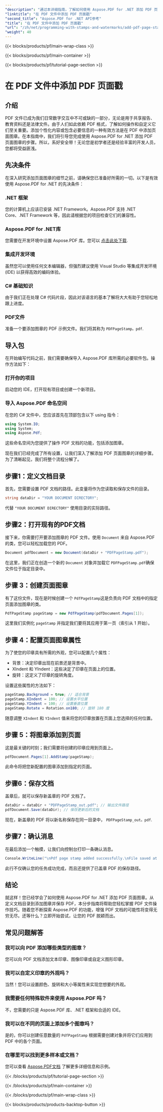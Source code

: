 ```yaml
---
"description": "通过本详细指南，了解如何使用 Aspose.PDF for .NET 添加 PDF 页面图章。提升 PDF 文档的视觉效果。"
"linktitle": "在 PDF 文件中添加 PDF 页面戳"
"second_title": "Aspose.PDF for .NET API参考"
"title": "在 PDF 文件中添加 PDF 页面戳"
"url": "/zh/net/programming-with-stamps-and-watermarks/add-pdf-page-stamp/"
"weight": 40
---
```


{{< blocks/products/pf/main-wrap-class >}}

{{< blocks/products/pf/main-container >}}

{{< blocks/products/pf/tutorial-page-section >}}

# 在 PDF 文件中添加 PDF 页面戳

## 介绍

PDF 文件已成为我们日常数字交互中不可或缺的一部分，无论是用于共享报告、教育资料还是法律文件。由于人们如此依赖 PDF 格式，了解如何操作和自定义它们至关重要。添加个性化内容或包含必要信息的一种有效方法是在 PDF 中添加页面图章。在本指南中，我们将引导您完成使用 Aspose.PDF for .NET 添加 PDF 页面图章的步骤。所以，系好安全带！无论您是初学者还是经验丰富的开发人员，您都将受益匪浅。

## 先决条件

在深入研究添加页面图章的细节之前，请确保您已准备好所需的一切。以下是有效使用 Aspose.PDF for .NET 的先决条件：

### .NET 框架
您的计算机上应该已安装 .NET Framework。Aspose.PDF 支持 .NET Core、.NET Framework 等，因此请根据您的项目检查它们的兼容性。

### Aspose.PDF for .NET库
您需要在开发环境中设置 Aspose.PDF 库。您可以 [点击此处下载](https://releases。aspose.com/pdf/net/). 

### 集成开发环境
虽然您可以使用任何文本编辑器，但强烈建议使用 Visual Studio 等集成开发环境 (IDE) 以获得高效的编码体验。

### C# 基础知识
由于我们正在处理 C# 代码片段，因此对该语言的基本了解将大大有助于您轻松地跟上进度。

### PDF文件
准备一个要添加图章的 PDF 示例文件。我们将其称为 `PDFPageStamp。pdf`. 

## 导入包 

在开始编写代码之前，我们需要确保导入 Aspose.PDF 库所需的必要软件包。操作方法如下：

### 打开你的项目
启动您的 IDE，打开现有项目或创建一个新项目。

### 导入 Aspose.PDF 命名空间
在您的 C# 文件中，您应该首先在顶部包含以下 using 指令：

```csharp
using System.IO;
using System;
using Aspose.Pdf;
```

这些命名空间为您提供了操作 PDF 文档的功能，包括添加图章。

现在我们已经完成了所有设置，让我们深入了解添加 PDF 页面图章的详细步骤。为了清晰起见，我们将整个流程分解了。 

## 步骤1：定义文档目录

首先，您需要设置 PDF 文档的路径。此变量将作为您读取和保存文件的目录。

```csharp
string dataDir = "YOUR DOCUMENT DIRECTORY";
```

代替 `"YOUR DOCUMENT DIRECTORY"` 使用目录的实际路径。

## 步骤2：打开现有的PDF文档

接下来，你需要打开要添加图章的 PDF 文件。使用 `Document` 来自 Aspose.PDF 的类，您可以轻松加载您的 PDF。

```csharp
Document pdfDocument = new Document(dataDir + "PDFPageStamp.pdf");
```

在这里，我们正在创造一个新的 `Document` 对象并加载它 `PDFPageStamp.pdf`确保文件位于指定目录中。

## 步骤 3：创建页面图章

有了这份文件，现在是时候创建一个 `PdfPageStamp`这是负责向 PDF 文档中的指定页面添加图章的类。

```csharp
PdfPageStamp pageStamp = new PdfPageStamp(pdfDocument.Pages[1]);
```

这里我们实例化 `pageStamp` 并指定我们要将其应用于第一页（索引从 1 开始）。

## 步骤 4：配置页面图章属性

为了使您的印章具有所需的外观，您可以配置几个属性：

- 背景：决定印章出现在前景还是背景中。
- XIndent 和 YIndent：这些决定了印章在页面上的位置。
- 旋转：这定义了印章的旋转角度。

设置这些属性的方法如下：

```csharp
pageStamp.Background = true; // 适合背景
pageStamp.XIndent = 100; // 设置水平位置
pageStamp.YIndent = 100; // 设置垂直位置
pageStamp.Rotate = Rotation.on180; // 旋转 180 度
```

随意调整 `XIndent` 和 `YIndent` 值来将您的印章放置在页面上您选择的任何位置。

## 步骤 5：将图章添加到页面

这是最关键的时刻；我们需要将创建的印章应用到页面上。

```csharp
pdfDocument.Pages[1].AddStamp(pageStamp);
```

此命令将把您新配置的图章添加到指定的页面。

## 步骤6：保存文档

盖章后，就可以保存新盖章的 PDF 文档了。 

```csharp
dataDir = dataDir + "PDFPageStamp_out.pdf"; // 输出文件路径
pdfDocument.Save(dataDir); // 保存更新后的文档
```

现在，新盖章的 PDF 将以新名称保存在同一目录中， `PDFPageStamp_out。pdf`.

## 步骤7：确认消息

在最后添加一个触摸，让我们向控制台打印一条确认消息。

```csharp
Console.WriteLine("\nPdf page stamp added successfully.\nFile saved at " + dataDir);
```

此行不仅确认您的任务成功完成，而且还提供了已盖章 PDF 的保存路径。

## 结论

就这样！您已经学会了如何使用 Aspose.PDF for .NET 添加 PDF 页面图章。从定义文档目录到添加图章并保存 PDF，本分步指南将帮助您轻松掌握 PDF 文件操作技巧。随着您不断探索 Aspose.PDF 的功能，增强 PDF 文档的可能性将变得无穷无尽。还等什么？立即开始尝试，让您的 PDF 脱颖而出。

## 常见问题解答

### 我可以向 PDF 添加哪些类型的图章？  
您可以向 PDF 文档添加文本印章、图像印章或自定义图形印章。

### 我可以自定义印章的外观吗？  
当然！您可以设置颜色、旋转和大小等属性来实现您想要的外观。

### 我需要任何特殊软件来使用 Aspose.PDF 吗？  
不，您需要的只是 Aspose.PDF 库、.NET 框架和合适的 IDE。

### 我可以在不同的页面上添加多个图章吗？  
是的，你可以创建任意数量的 `PdfPageStamp` 根据需要创建对象并将它们应用到 PDF 中的各个页面。

### 在哪里可以找到更多样本或文档？  
您可以查看 [Aspose.PDF文档](https://reference.aspose.com/pdf/net/) 了解更多详细信息和示例。

{{< /blocks/products/pf/tutorial-page-section >}}

{{< /blocks/products/pf/main-container >}}

{{< /blocks/products/pf/main-wrap-class >}}

{{< blocks/products/products-backtop-button >}}